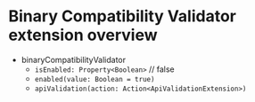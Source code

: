 # Binary Compatibility Validator extension overview

- binaryCompatibilityValidator
    - `isEnabled: Property<Boolean>` // false
    - `enabled(value: Boolean = true)`
    - `apiValidation(action: Action<ApiValidationExtension>)`
